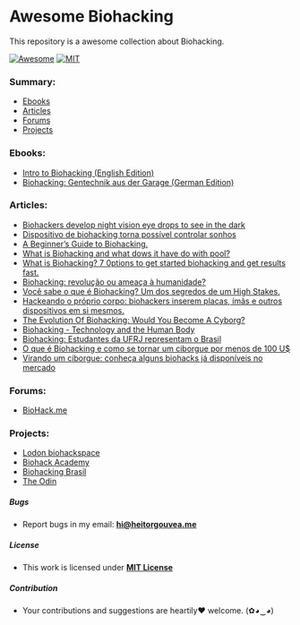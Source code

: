 # Awesome Biohacking

This repository is a awesome collection about Biohacking.

[![Awesome](https://cdn.rawgit.com/sindresorhus/awesome/d7305f38d29fed78fa85652e3a63e154dd8e8829/media/badge.svg)](https://github.com/sindresorhus/awesome)
[![MIT](https://img.shields.io/badge/license-MIT-blue.svg)](https://github.com/HeitorG/awesome-biohacking/blob/master/LICENSE.md)

### Summary:
- [Ebooks](#ebooks)
- [Articles](#articles)
- [Forums](#forums)
- [Projects](#projects)

### Ebooks:
- [Intro to Biohacking (English Edition)](http://www.amazon.com.br/Intro-Biohacking-English-Edition-Meisel-ebook/dp/B00OM11TVM)
- [Biohacking: Gentechnik aus der Garage (German Edition)](http://www.amazon.com/Biohacking-Gentechnik-Garage-German-Edition-ebook/dp/B00BF7AFHU)

### Articles:
- [Biohackers develop night vision eye drops to see in the dark](http://www.gizmag.com/biohackers-night-vision-eyedrops/36797/)
- [Dispositivo de biohacking torna possível controlar sonhos](https://medium.com/futuro-da-medicina/dispositivo-de-biohacking-torna-poss%C3%ADvel-controlar-sonhos-645cec21c63e#.w9mu4ya35)
- [A Beginner’s Guide to Biohacking.](https://www.bulletproofexec.com/beginners-guide-to-biohacking-101/)
- [What is Biohacking and what dows it have do with pool?](http://www.billiardsbiohacker.com/what-is-biohacking-and-what-does-it-have-to-do-with-pool/)
- [What is Biohacking? 7 0ptions to get started biohacking and get results fast.](http://www.limitlessmindset.com/mind-power-products/639-what-is-biohacking.html)
- [Biohacking: revolução ou ameaça à humanidade?](http://www.tecmundo.com.br/biologia/37472-biohacking-revolucao-ou-ameaca-a-humanidade-.htm)
- [Você sabe o que é Biohacking? Um dos segredos de um High Stakes.](http://www.gabrielgoffi.com/voce-sabe-o-que-e-biohacking/)
- [Hackeando o próprio corpo: biohackers inserem placas, ímãs e outros dispositivos em si mesmos.](https://tecnoblog.net/144922/biohackers-placas-dispositivos-e-imas-em-si-mesmos/)
- [The Evolution Of Biohacking: Would You Become A Cyborg?](https://www.instantcheckmate.com/crimewire/2014/07/22/the-evolution-of-biohacking-would-you-become-a-cyborg/)
- [Biohacking - Technology and the Human Body](http://reporter.rit.edu/tech/biohacking-technology-and-human-body)
- [Biohacking: Estudantes da UFRJ representam o Brasil](http://revistaneuroeducacao.com.br/estudantes-da-ufrj-representam-o-brasil-em-evento-sobre-biohacking-na-holanda/)
- [O que é Biohacking e como se tornar um ciborgue por menos de 100 U$](https://www.oficinadanet.com.br/post/13557-o-que-e-biohacking)
- [Virando um ciborgue: conheça alguns biohacks já disponíveis no mercado](http://www.tecmundo.com.br/biotecnologia/60776-virando-ciborgue-conheca-biohacks-disponiveis-mercado.htm)

### Forums:
- [BioHack.me](http://forum.biohack.me/)

### Projects:
- [Lodon biohackspace](https://biohackspace.org/)
- [Biohack Academy](https://github.com/biohackacademy)
- [Biohacking Brasil](http://www.biohackingbrasil.com.br/)
- [The Odin](http://www.the-odin.com/)

##### Bugs

- Report bugs in my email: **hi@heitorgouvea.me**

##### License

- This work is licensed under [**MIT License**](https://github.com/GouveaHeitor/awesome-biohacking/blob/master/LICENSE.md)

##### Contribution

- Your contributions and suggestions are heartily♥ welcome. (✿◕‿◕)
